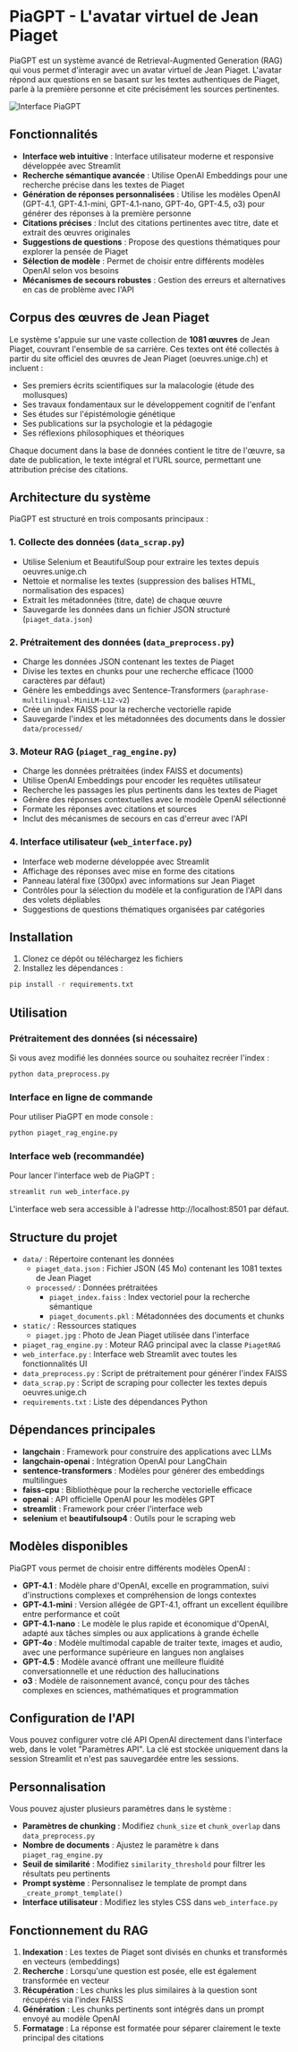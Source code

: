 # PiaGPT - L'avatar virtuel de Jean Piaget

PiaGPT est un système avancé de Retrieval-Augmented Generation (RAG) qui vous permet d'interagir avec un avatar virtuel de Jean Piaget. L'avatar répond aux questions en se basant sur les textes authentiques de Piaget, parle à la première personne et cite précisément les sources pertinentes.

![Interface PiaGPT](static/piaget.jpg)

## Fonctionnalités

- **Interface web intuitive** : Interface utilisateur moderne et responsive développée avec Streamlit
- **Recherche sémantique avancée** : Utilise OpenAI Embeddings pour une recherche précise dans les textes de Piaget
- **Génération de réponses personnalisées** : Utilise les modèles OpenAI (GPT-4.1, GPT-4.1-mini, GPT-4.1-nano, GPT-4o, GPT-4.5, o3) pour générer des réponses à la première personne
- **Citations précises** : Inclut des citations pertinentes avec titre, date et extrait des œuvres originales
- **Suggestions de questions** : Propose des questions thématiques pour explorer la pensée de Piaget
- **Sélection de modèle** : Permet de choisir entre différents modèles OpenAI selon vos besoins
- **Mécanismes de secours robustes** : Gestion des erreurs et alternatives en cas de problème avec l'API

## Corpus des œuvres de Jean Piaget

Le système s'appuie sur une vaste collection de **1081 œuvres** de Jean Piaget, couvrant l'ensemble de sa carrière. Ces textes ont été collectés à partir du site officiel des œuvres de Jean Piaget (oeuvres.unige.ch) et incluent :

- Ses premiers écrits scientifiques sur la malacologie (étude des mollusques)
- Ses travaux fondamentaux sur le développement cognitif de l'enfant
- Ses études sur l'épistémologie génétique
- Ses publications sur la psychologie et la pédagogie
- Ses réflexions philosophiques et théoriques

Chaque document dans la base de données contient le titre de l'œuvre, sa date de publication, le texte intégral et l'URL source, permettant une attribution précise des citations.

## Architecture du système

PiaGPT est structuré en trois composants principaux :

### 1. Collecte des données (`data_scrap.py`)

- Utilise Selenium et BeautifulSoup pour extraire les textes depuis oeuvres.unige.ch
- Nettoie et normalise les textes (suppression des balises HTML, normalisation des espaces)
- Extrait les métadonnées (titre, date) de chaque œuvre
- Sauvegarde les données dans un fichier JSON structuré (`piaget_data.json`)

### 2. Prétraitement des données (`data_preprocess.py`)

- Charge les données JSON contenant les textes de Piaget
- Divise les textes en chunks pour une recherche efficace (1000 caractères par défaut)
- Génère les embeddings avec Sentence-Transformers (`paraphrase-multilingual-MiniLM-L12-v2`)
- Crée un index FAISS pour la recherche vectorielle rapide
- Sauvegarde l'index et les métadonnées des documents dans le dossier `data/processed/`

### 3. Moteur RAG (`piaget_rag_engine.py`)

- Charge les données prétraitées (index FAISS et documents)
- Utilise OpenAI Embeddings pour encoder les requêtes utilisateur
- Recherche les passages les plus pertinents dans les textes de Piaget
- Génère des réponses contextuelles avec le modèle OpenAI sélectionné
- Formate les réponses avec citations et sources
- Inclut des mécanismes de secours en cas d'erreur avec l'API

### 4. Interface utilisateur (`web_interface.py`)

- Interface web moderne développée avec Streamlit
- Affichage des réponses avec mise en forme des citations
- Panneau latéral fixe (300px) avec informations sur Jean Piaget
- Contrôles pour la sélection du modèle et la configuration de l'API dans des volets dépliables
- Suggestions de questions thématiques organisées par catégories

## Installation

1. Clonez ce dépôt ou téléchargez les fichiers
2. Installez les dépendances :

```bash
pip install -r requirements.txt
```

## Utilisation

### Prétraitement des données (si nécessaire)

Si vous avez modifié les données source ou souhaitez recréer l'index :

```bash
python data_preprocess.py
```

### Interface en ligne de commande

Pour utiliser PiaGPT en mode console :

```bash
python piaget_rag_engine.py
```

### Interface web (recommandée)

Pour lancer l'interface web de PiaGPT :

```bash
streamlit run web_interface.py
```

L'interface web sera accessible à l'adresse http://localhost:8501 par défaut.

## Structure du projet

- `data/` : Répertoire contenant les données
  - `piaget_data.json` : Fichier JSON (45 Mo) contenant les 1081 textes de Jean Piaget
  - `processed/` : Données prétraitées
    - `piaget_index.faiss` : Index vectoriel pour la recherche sémantique
    - `piaget_documents.pkl` : Métadonnées des documents et chunks
- `static/` : Ressources statiques
  - `piaget.jpg` : Photo de Jean Piaget utilisée dans l'interface
- `piaget_rag_engine.py` : Moteur RAG principal avec la classe `PiagetRAG`
- `web_interface.py` : Interface web Streamlit avec toutes les fonctionnalités UI
- `data_preprocess.py` : Script de prétraitement pour générer l'index FAISS
- `data_scrap.py` : Script de scraping pour collecter les textes depuis oeuvres.unige.ch
- `requirements.txt` : Liste des dépendances Python

## Dépendances principales

- **langchain** : Framework pour construire des applications avec LLMs
- **langchain-openai** : Intégration OpenAI pour LangChain
- **sentence-transformers** : Modèles pour générer des embeddings multilingues
- **faiss-cpu** : Bibliothèque pour la recherche vectorielle efficace
- **openai** : API officielle OpenAI pour les modèles GPT
- **streamlit** : Framework pour créer l'interface web
- **selenium** et **beautifulsoup4** : Outils pour le scraping web

## Modèles disponibles

PiaGPT vous permet de choisir entre différents modèles OpenAI :

- **GPT-4.1** : Modèle phare d'OpenAI, excelle en programmation, suivi d'instructions complexes et compréhension de longs contextes
- **GPT-4.1-mini** : Version allégée de GPT-4.1, offrant un excellent équilibre entre performance et coût
- **GPT-4.1-nano** : Le modèle le plus rapide et économique d'OpenAI, adapté aux tâches simples ou aux applications à grande échelle
- **GPT-4o** : Modèle multimodal capable de traiter texte, images et audio, avec une performance supérieure en langues non anglaises
- **GPT-4.5** : Modèle avancé offrant une meilleure fluidité conversationnelle et une réduction des hallucinations
- **o3** : Modèle de raisonnement avancé, conçu pour des tâches complexes en sciences, mathématiques et programmation

## Configuration de l'API

Vous pouvez configurer votre clé API OpenAI directement dans l'interface web, dans le volet "Paramètres API". La clé est stockée uniquement dans la session Streamlit et n'est pas sauvegardée entre les sessions.

## Personnalisation

Vous pouvez ajuster plusieurs paramètres dans le système :

- **Paramètres de chunking** : Modifiez `chunk_size` et `chunk_overlap` dans `data_preprocess.py`
- **Nombre de documents** : Ajustez le paramètre `k` dans `piaget_rag_engine.py`
- **Seuil de similarité** : Modifiez `similarity_threshold` pour filtrer les résultats peu pertinents
- **Prompt système** : Personnalisez le template de prompt dans `_create_prompt_template()`
- **Interface utilisateur** : Modifiez les styles CSS dans `web_interface.py`

## Fonctionnement du RAG

1. **Indexation** : Les textes de Piaget sont divisés en chunks et transformés en vecteurs (embeddings)
2. **Recherche** : Lorsqu'une question est posée, elle est également transformée en vecteur
3. **Récupération** : Les chunks les plus similaires à la question sont récupérés via l'index FAISS
4. **Génération** : Les chunks pertinents sont intégrés dans un prompt envoyé au modèle OpenAI
5. **Formatage** : La réponse est formatée pour séparer clairement le texte principal des citations
